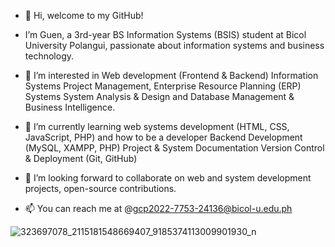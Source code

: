 - 👋 Hi, welcome to my GitHub!
- I’m Guen, a 3rd-year BS Information Systems (BSIS) student at Bicol University Polangui, passionate about information systems and business technology.
- 👀 I’m interested in Web development (Frontend & Backend) Information Systems Project Management, Enterprise Resource Planning (ERP) Systems
System Analysis & Design and Database Management & Business Intelligence.

- 🌱 I’m currently learning web systems development  (HTML, CSS, JavaScript, PHP) and how to be a developer Backend Development (MySQL, XAMPP, PHP)
Project & System Documentation
Version Control & Deployment (Git, GitHub)

- 💞️ I’m looking forward to collaborate on web and system development projects, open-source contributions.
- 📫 You can reach me at @gcp2022-7753-24136@bicol-u.edu.ph
<!---
gwypods/gwypods is a ✨ special ✨ repository because its `README.md` (this file) appears on your GitHub profile.
You can click the Preview link to take a look at your changes.
--->
![323697078_2115181548669407_9185374113009901930_n](https://github.com/gwypods/gwypods/assets/143871962/d2814965-a7e1-417e-a3d1-38e140b90387)
